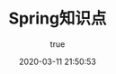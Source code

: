---
pageComponent:
  name: Catalogue
  data:
    path: 40.常见框架/42.Spring
    imgUrl: /img/web.png
    description: spring
title: Spring知识点
date: 2020-03-11 21:50:53
permalink: /structure/Spring/
sidebar: false
article: false
comment: false
editLink: false
author:
  name: xugaoyi
  link: https://github.com/xugaoyi
---